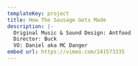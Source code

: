 ```yaml
---
templateKey: project
title: How The Sausage Gets Made
description: |-
  Original Music & Sound Design: Antfood
  Director: Buck
  VO: Daniel aka MC Danger
embed url: https://vimeo.com/241573335
---
```

